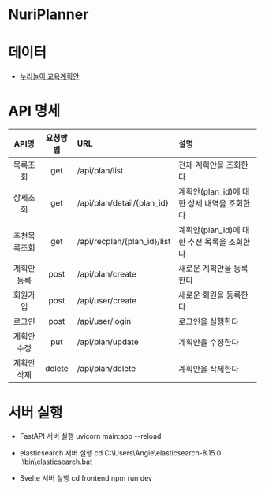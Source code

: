 # NuriPlanner


# 데이터
- [누리놀이 교육계획안](https://www.nurinori.com/index.do)


# API 명세
|API명|요청방법|URL|설명|
|:------:|:----:|:-------------------------|:-------------------------|
|목록조회|get|/api/plan/list|전체 계획안을 조회한다|
|상세조회|get|/api/plan/detail/{plan_id}|계획안(plan_id)에 대한 상세 내역을 조회한다|
|추천목록조회|get|/api/recplan/{plan_id}/list|계획안(plan_id)에 대한 추전 목록을 조회한다|
|계획안등록|post|/api/plan/create|새로운 계획안을 등록한다|
|회원가입|post|/api/user/create|새로운 회원을 등록한다|
|로그인|post|/api/user/login|로그인을 실행한다|
|계획안수정|put|/api/plan/update|계획안을 수정한다|
|계획안삭제|delete|/api/plan/delete|계획안을 삭제한다|

# 서버 실행
* FastAPI 서버 실행
uvicorn main:app --reload

* elasticsearch 서버 실행
cd C:\Users\Angie\elasticsearch-8.15.0
.\bin\elasticsearch.bat

* Svelte 서버 실행
cd frontend
npm run dev
